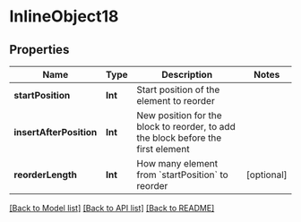 # InlineObject18

## Properties
Name | Type | Description | Notes
------------ | ------------- | ------------- | -------------
**startPosition** | **Int** | Start position of the element to reorder | 
**insertAfterPosition** | **Int** | New position for the block to reorder, to add the block before the first element | 
**reorderLength** | **Int** | How many element from &#x60;startPosition&#x60; to reorder | [optional] 

[[Back to Model list]](../README.md#documentation-for-models) [[Back to API list]](../README.md#documentation-for-api-endpoints) [[Back to README]](../README.md)


